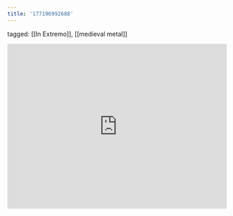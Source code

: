 ```yaml
---
title: '177196992688'
---
```

tagged: [[In Extremo]], [[medieval metal]]
<iframe allow="accelerometer; autoplay; clipboard-write; encrypted-media; gyroscope; picture-in-picture" allowfullscreen="" frameborder="0" height="375" id="youtube_iframe" src="https://www.youtube.com/embed/YaS9kDZddfQ?feature=oembed&amp;enablejsapi=1&amp;origin=https://safe.txmblr.com&amp;wmode=opaque" width="500"></iframe>